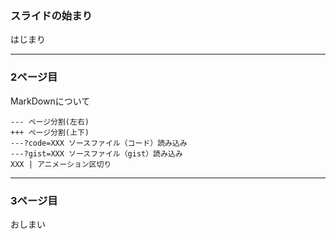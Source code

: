 ### スライドの始まり
はじまり

---
### 2ページ目
MarkDownについて
```
--- ページ分割(左右)
+++ ページ分割(上下)
---?code=XXX ソースファイル（コード）読み込み
---?gist=XXX ソースファイル（gist）読み込み
XXX | アニメーション区切り
```

---
### 3ページ目
おしまい

